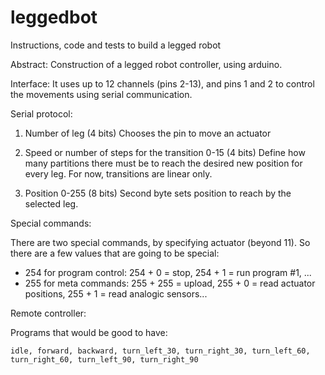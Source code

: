 leggedbot
========

Instructions, code and tests to build a legged robot


Abstract: 
Construction of a legged robot controller, using arduino.

Interface:
It uses up to 12 channels (pins 2-13), and pins 1 and 2 to control the movements using serial communication.

Serial protocol:

1) Number of leg (4 bits)
Chooses the pin to move an actuator

2) Speed or number of steps for the transition 0-15 (4 bits)
Define how many partitions there must be to reach the desired new position for every leg. For now, transitions
are linear only.

4) Position 0-255 (8 bits)
Second byte sets position to reach by the selected leg.


Special commands: 

There are two special commands, by specifying actuator (beyond 11). So there are a few values that are going to be special:

- 254 for program control: 254 + 0 = stop, 254 + 1 = run program #1, ...
- 255 for meta commands: 255 + 255 = upload, 255 + 0 = read actuator positions, 255 + 1 = read analogic sensors...

Remote controller:

Programs that would be good to have:

    idle, forward, backward, turn_left_30, turn_right_30, turn_left_60, turn_right_60, turn_left_90, turn_right_90


